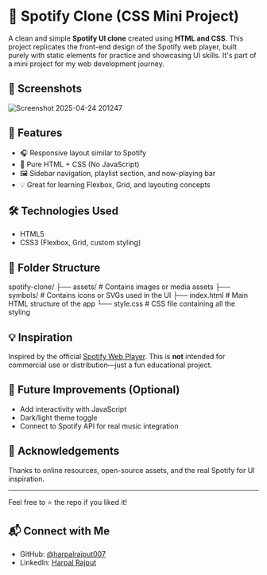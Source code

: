 # 🎵 Spotify Clone (CSS Mini Project)

A clean and simple **Spotify UI clone** created using **HTML and CSS**. This project replicates the front-end design of the Spotify web player, built purely with static elements for practice and showcasing UI skills. It's part of a mini project for my web development journey.

## 📸 Screenshots

![Screenshot 2025-04-24 201247](https://github.com/user-attachments/assets/34d2db1c-b123-4bbe-b2d9-443d03b08ffa)


## 🚀 Features

- 🎧 Responsive layout similar to Spotify
- 🎨 Pure HTML + CSS (No JavaScript)
- 🖼️ Sidebar navigation, playlist section, and now-playing bar
- 💡 Great for learning Flexbox, Grid, and layouting concepts

## 🛠️ Technologies Used

- HTML5
- CSS3 (Flexbox, Grid, custom styling)

## 📁 Folder Structure

spotify-clone/ ├── assets/ # Contains images or media assets ├── symbols/ # Contains icons or SVGs used in the UI ├── index.html # Main HTML structure of the app └── style.css # CSS file containing all the styling
  
## 💡 Inspiration

Inspired by the official [Spotify Web Player](https://open.spotify.com/). This is **not** intended for commercial use or distribution—just a fun educational project.

## 📌 Future Improvements (Optional)

- Add interactivity with JavaScript
- Dark/light theme toggle
- Connect to Spotify API for real music integration

## 🙌 Acknowledgements

Thanks to online resources, open-source assets, and the real Spotify for UI inspiration.

---

Feel free to ⭐ the repo if you liked it!

## 📬 Connect with Me

- GitHub: [@harpalrajput007](https://github.com/harpalrajput007)
- LinkedIn: [Harpal Rajput](www.linkedin.com/in/harpalrajput007)

